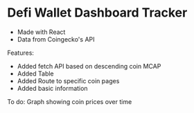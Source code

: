 # Defi Wallet Dashboard Tracker

- Made with React 
- Data from Coingecko's API

Features:
- Added fetch API based on descending coin MCAP
- Added Table 
- Added Route to specific coin pages
- Added basic information

To do:
Graph showing coin prices over time
